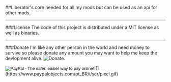 ##Liberator's core needed for all my mods but can be used as an api for other mods.

-----

###License
The code of this project is distributed under a MIT license as well as binaries.

-----

###Donate
I'm like any other person in the world and need money to survive so please donate any amount you may want to help me keep the devlopment alive.
![Donate](//img.shields.io/gratipay/matheusxaviersi.svg).

<form action="https://www.paypal.com/cgi-bin/webscr" method="post" target="_top"><input type="hidden" name="cmd" value="_s-xclick"><input type="hidden" name="hosted_button_id" value="EZK6VRP2MFNB2"><input type="image" src="https://www.paypalobjects.com/en_US/i/btn/btn_donateCC_LG.gif" border="0" name="submit" alt="PayPal - The safer, easier way to pay online!">![](https://www.paypalobjects.com/pt_BR/i/scr/pixel.gif)</form>